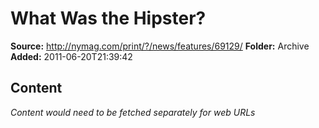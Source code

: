 # What Was the Hipster?

**Source:** http://nymag.com/print/?/news/features/69129/
**Folder:** Archive
**Added:** 2011-06-20T21:39:42




## Content
*Content would need to be fetched separately for web URLs*
